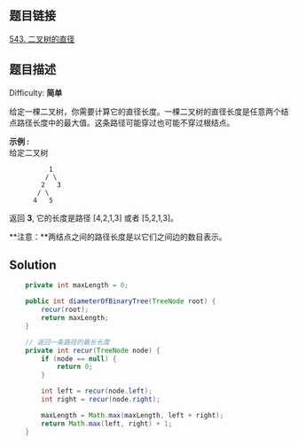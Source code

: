 ## 题目链接

[543\. 二叉树的直径](https://leetcode-cn.com/problems/diameter-of-binary-tree/)

## 题目描述

Difficulty: **简单**


给定一棵二叉树，你需要计算它的直径长度。一棵二叉树的直径长度是任意两个结点路径长度中的最大值。这条路径可能穿过也可能不穿过根结点。

**示例 :**  
给定二叉树

```
          1
         / \
        2   3
       / \     
      4   5    
```

返回 **3**, 它的长度是路径 [4,2,1,3] 或者 [5,2,1,3]。

**注意：**两结点之间的路径长度是以它们之间边的数目表示。


## Solution

```java
    private int maxLength = 0;

    public int diameterOfBinaryTree(TreeNode root) {
        recur(root);
        return maxLength;
    }

    // 返回一条路径的最长长度
    private int recur(TreeNode node) {
        if (node == null) {
            return 0;
        }

        int left = recur(node.left);
        int right = recur(node.right);

        maxLength = Math.max(maxLength, left + right);
        return Math.max(left, right) + 1;
    }
```